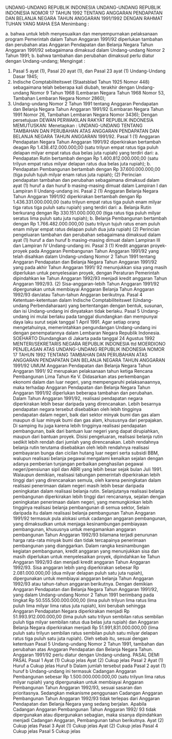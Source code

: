  UNDANG-UNDANG REPUBLIK INDONESIA UNDANG-UNDANG REPUBLIK INDONESIA NOMOR 17 TAHUN 1992 TENTANG ANGGARAN PENDAPATAN DAN BELANJA NEGARA TAHUN ANGGARAN 1991/1992
DENGAN RAHMAT TUHAN YANG MAHA ESA
Menimbang :

a. bahwa untuk lebih menyesuaikan dan menyempurnakan pelaksanaan program Pemerintah dalam Tahun Anggaran 1991/92 diperlukan tambahan dan perubahan atas Anggaran Pendapatan dan Belanja Negara Tahun Anggaran 1991/92 sebagaimana dimaksud dalam Undang-undang Nomor 2 Tahun 1991;
b. bahwa tambahan dan perubahan dimaksud perlu diatur dengan Undang-undang;
Mengingat :

1. Pasal 5 ayat (1), Pasal 20 ayat (1), dan Pasal 23 ayat (1) Undang-Undang Dasar 1945;
2. Indische Comptabiliteitswet (Staatsblad Tahun 1925 Nomor 448) sebagaimana telah beberapa kali diubah, terakhir dengan Undang-undang Nomor 9 Tahun 1968 (Lembaran Negara Tahun 1968 Nomor 53, Tambahan Lembaran Negara Nomor 2860);
3. Undang-undang Nomor 2 Tahun 1991 tentang Anggaran Pendapatan dan Belanja Negara Tahun Anggaran 1991/92 (Lembaran Negara Tahun 1991 Nomor 26, Tambahan Lembaran Negara Nomor 3436); Dengan persetujuan DEWAN PERWAKILAN RAKYAT REPUBLIK INDONESIA
MEMUTUSKAN:
 Menetapkan : UNDANG-UNDANG TENTANG TAMBAHAN DAN PERUBAHAN ATAS ANGGARAN PENDAPATAN DAN BELANJA NEGARA TAHUN ANGGARAN 1991/92.
Pasal 1
(1) Anggaran Pendapatan Negara Tahun Anggaran 1991/92 diperkirakan bertambah deagan Rp 1.438.412.000.000,00 (satu trilyun empat ratus tiga puluh delapan milyar empat ratus dua belas juta rupiah) yang terdiri dari:
a. Pendapatan Rutin bertambah dengan Rp 1.400.812.000.000,00 (satu trilyun empat ratus milyar delapan ratus dua belas juta rupiah);
b. Pendapatan Pembangunan bertambah dengan Rp 37.600.000.000,00 (tiga puluh tujuh milyar enam ratus juta rupiah);
(2) Perincian pendapatan tambahan dan perubahan sebagaimana dimaksud dalam ayat (1) huruf a dan huruf b masing-masing dimuat dalam Lampiran I dan Lampiran II Undang-undang ini.
Pasal 2
(1) Anggaran Belanja Negara Tahun Anggaran 1991/92 diperkirakan bertambah dengan Rp 1.436.331.000.000,00 (satu trilyun empat ratus tiga puluh enam milyar tiga ratus tiga puluh satu rupiah) yang terdiri dari:
a. Belanja Rutin berkurang dengan Rp 330.151.000.000,00 (tiga ratus tiga puluh milyar seratus lima puluh satu juta rupiah);
b. Belanja Pembangunan bertambah dengan Rp 1.766.482.000.000,00 (satu trilyun tujuh ratus enam puluh enam milyar empat ratus delapan puluh dua juta rupiah) (2) Perincian pengeluaran tambahan dan perubahan sebagaimana dimaksud dalam ayat (1) huruf a dan huruf b masing-masing dimuat dalam Lampiran III dan Lampiran IV Undang-undang ini.
Pasal 3
(1) Kredit anggaran proyek-proyek pada Anggaran Pembangunan Tahun Anggaran 1991/92 yang telah disahkan dalam Undang-undang Nomor 2 Tahun 1991 tentang Anggaran Pendapatan dan Belanja Negara Tahun Anggaran 1991/92 yang pada akhir Tahun Anggaran 1991/ 92 menunjukkan sisa yang masih diperlukan untuk penyelesaian proyek, dengan Peraturan Pemerintah dipindahkan ke Tahun Anggaran 1992/93 menjadi kredit anggaran Tahun Anggaran 1992/93.
(2) Sisa-anggaran-lebih Tahun Anggaran 1991/92 dipergunakan untuk membiayai Anggaran Belanja Tahun Anggaran 1992/93 dan/atau Tahun-tahun Anggaran berikutnya.
Pasal 4
Ketentuan-ketentuan dalam Indische Comptabiliteitswet (Undang-undang Perbendaharaan) yang bertentangan dengan bentuk, susunan, dan isi Undang-undang ini dinyatakan tidak berlaku.
Pasal 5
Undang-undang ini mulai berlaku pada tanggal diundangkan dan mempunyai daya laku surut sejak tanggal 1 April 1991. Agar setiap orang mengetahuinya, memerintahkan pengundangan Undang-undang ini dengan penempatannya dalam Lembaran Negara Republik Indonesia. SOEHARTO Diundangkan di Jakarta pada tanggal 24 Agustus 1992 MENTERI/SEKRETARIS NEGARA REPUBLIK INDONESIA ttd MOERDIONO PENJELASAN ATAS UNDANG-UNDANG REPUBLIK INDONESIA NOMOR 17 TAHUN 1992 TENTANG TAMBAHAN DAN PERUBAHAN ATAS ANGGARAN PENDAPATAN DAN BELANJA NEGARA TAHUN ANGGARAN 1991/92 UMUM Anggaran Pendapatan dan Belanja Negara Tahun Anggaran 1991/ 92 merupakan pelaksanaan tahun ketiga Rencana Pembangunan Lima Tahun Ke V. Didasarkan atas perkembangan ekonomi dalam dan luar negeri, yang mempengaruhi pelaksanaannya, maka terhadap Anggaran Pendapatan dan Belanja Negara Tahun Anggaran 1991/92 diperlukan beberapa tambahan dan perubahan. Dalam Tahun Anggaran 1991/92, realisasi pendapatan negara diperkirakan lebih besar daripada yang direncanakan. Lebih besarnya pendapatan negara tersebut disebabkan oleh lebih tingginya pendapatan dalam negeri, baik dari sektor minyak bumi dan gas alam maupun di luar minyak bumi dan gas alam, khususnya dari perpajakan. Di samping itu juga karena lebih tingginya realisasi pendapatan pembangunan, baik dari bantuan luar negeri yang dapat dirupiahkan, maupun dari bantuan proyek. Disisi pengeluaran, realisasi belanja rutin sedikit lebih rendah dari jumlah yang direncanakan. Lebih rendahnya belanja rutin terutama disebabkan oleh lebih rendahnya realisasi pembayaran bunga dan cicilan hutang luar negeri serta subsidi BBM, walupun realisasi belanja pegawai mengalami kenaikan sejalan dengan adanya pemberian tunjangan perbaikan penghasilan pegawai negeri/pensiunan sipil dan ABRI yang lebih besar sejak bulan Juli 1991. Walaupun demikian, realisasi tabungan pemerintah diperkirakan lebih tinggi dari yang direncanakan semula, oleh karena peningkatan dalam realisasi penerimaan dalam negeri masih lebih besar daripada peningkatan dalam realisasi belanja rutin. Selanjutanya realisasi belanja pembangunan diperkirakan lebih tinggi dari rencananya, sejalan dengan peningkatan penerimaan dalam negeri, yang memungkinkan lebih tingginya realisasi belanja pembangunan di semua sektor, Selain daripada itu dalam realisasi belanja pembangunan Tahun Anggaran 1991/92 termasuk pula alokasi untuk cadangan anggaran pembangunan, yang dimaksudkan untuk menjaga kesinambungan pembiayaan pembangunan, khususnya untuk mengamankan anggaran pembangunan Tahun Anggaran 1992/93 bilamana terjadi penurunan harga rata-rata minyak bumi dan tidak tercapainya penerimaan pembangunan yang dianggarkan. Dalam rangka kesinambungan kegiatan pembangunan, kredit anggaran yang menunjukkan sisa dan masih diperlukan untuk menyelesaikan proyek, dipindahkan ke Tahun Anggaran 1992/93 dan menjadi kredit anggaran Tahun Anggaran 1992/93. Sisa anggaran lebih yang diperkirakan sebesar Rp 2.081.000.000,00 (dua milyar delapan puluh satu juta rupiah), dipergunakan untuk membiayai anggaran belanja Tahun Anggaran 1992/93 atau tahun-tahun anggaran berikutnya. Dengan demikian Anggaran Pendapatan dan Belanja Negara Tahun Anggaran 1991/92, yang dalam Undang-undang Nomor 2 Tahun 1991 berimbang pada tingkat Rp 50.555.500.000.000,00 (lima puluh trilyun lima ratus lima puluh lima milyar lima ratus juta rupiah), kini berubah sehingga Anggaran Pendapatan Negara diperkirakan menjadi Rp 51.993.912.000.000,00 (lima puluh satu trilyun sembilan ratus sembilan puluh tiga milyar sembilan ratus dua belas juta rupiah) dan Anggaran Belanja Negara diperkirakan menjadi Rp 51.991,831.000.000,00 (lima puluh satu trilyun sembilan ratus sembilan puluh satu milyar delapan ratus tiga puluh satu juta rupiah). Oleh sebab itu, sesuai dengan ketentuan Pasal 5 Undang-undang Nomor 2 Tahun 1991, tambahan dan perubahan atas Anggaran Pendapatan dan Belanja Negara Tahun. Anggaran 1991/92 perlu diatur dengan Undang-undang. PASAL DEMI PASAL
Pasal 1
Ayat (1) Cukup jelas Ayat (2) Cukup jelas
Pasal 2
Ayat (1) Huruf a Cukup jelas Huruf b Dalam jumlah tersebut pada Pasal 2 ayat (1) huruf b Undang-undang ini termasuk Cadangan Anggaran Pembangunan sebesar Rp 1.500.000.000.000,00 (satu trilyun lima ratus milyar rupiah) yang dipergunakan untuk membiayai Anggaran Pembangunan Tahun Anggaran 1992/93, sesuai sasaran dan prioritasnya. Sedangkan mekanisme penggunaan Cadangan Anggaran Pembangunan Tahun Anggaran 1992/93 tidak terlepas dari Anggaran Pendapatan dan Belanja Negara yang sedang berjalan. Apabila Cadangan Anggaran Pembangunan Tahun Anggaran 1992/ 93 tidak dipergunakan atau dipergunakan sebagian, maka sisanya dipindahkan menjadi Cadangan Anggaran, Pembangunan tahun berikutnya. Ayat (2) Cukup jelas
Pasal 3
Ayat (1) Cukup jelas Ayat (2) Cukup jelas
Pasal 4
Cukup jelas
Pasal 5
Cukup jelas
